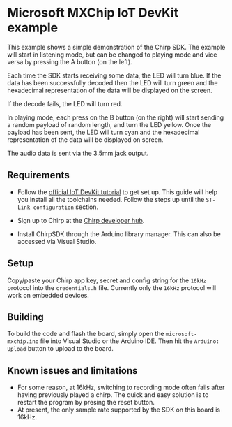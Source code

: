 # Microsoft MXChip IoT DevKit example

This example shows a simple demonstration of the Chirp SDK. The example will start in listening mode,
but can be changed to playing mode and vice versa by pressing the A button (on the left).

Each time the SDK starts receiving some data, the LED will turn blue.
If the data has been successfully decoded then the LED will turn green and the
hexadecimal representation of the data will be displayed on the screen.

If the decode fails, the LED will turn red.

In playing mode, each press on the B button (on the right) will start sending a
random payload of random length, and turn the LED yellow. Once the payload
has been sent, the LED will turn cyan and the hexadecimal representation of the
data will be displayed on screen.

The audio data is sent via the 3.5mm jack output.

## Requirements

- Follow the [official IoT DevKit tutorial](https://microsoft.github.io/azure-iot-developer-kit/docs/get-started/) to get set up. This guide will help you install all the toolchains needed. Follow the steps up until the `ST-Link configuration` section.

- Sign up to Chirp at the [Chirp developer hub](https://developers.chirp.io).
- Install ChirpSDK through the Arduino library manager. This can also be accessed via Visual Studio.

## Setup

Copy/paste your Chirp app key, secret and config string for the `16kHz` protocol into the `credentials.h` file.
Currently only the `16kHz` protocol will work on embedded devices.

## Building

To build the code and flash the board, simply open the `microsoft-mxchip.ino` file into Visual Studio or the Arduino IDE.
Then hit the `Arduino: Upload` button to upload to the board.

## Known issues and limitations

 * For some reason, at 16kHz, switching to recording mode often fails after having previously played a chirp. The quick and easy solution is to restart the program by presing the reset button.
 * At present, the only sample rate supported by the SDK on this board is 16kHz.
